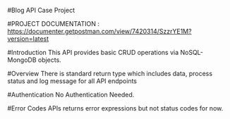 #Blog API Case Project

#PROJECT DOCUMENTATION : https://documenter.getpostman.com/view/7420314/SzzrYE1M?version=latest

#Introduction
This API provides basic CRUD operations via NoSQL-MongoDB objects.

#Overview
There is standard return type which includes data, process status and log message for all API endpoints

#Authentication
No Authentication Needed.

#Error Codes
APIs returns error expressions but not status codes for now.
